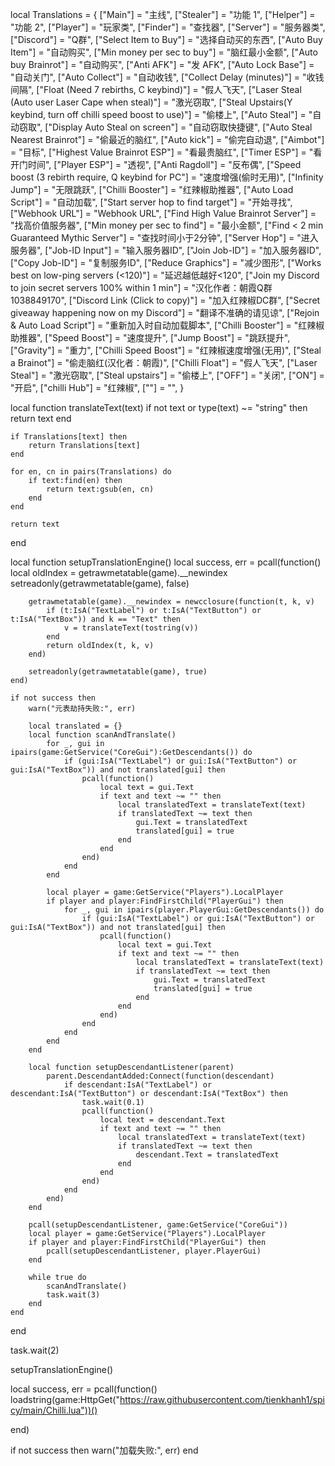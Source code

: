 local Translations = {
    ["Main"] = "主线",
    ["Stealer"] = "功能 1",
    ["Helper"] = "功能 2",
    ["Player"] = "玩家类",
    ["Finder"] = "查找器",
    ["Server"] = "服务器类",
    ["Discord"] = "Q群",
    ["Select Item to Buy"] = "选择自动买的东西",
    ["Auto Buy Item"] = "自动购买",
    ["Min money per sec to buy"] = "脑红最小金额",
    ["Auto buy Brainrot"] = "自动购买",
    ["Anti AFK"] = "发 AFK",
    ["Auto Lock Base"] = "自动关门",
    ["Auto Collect"] = "自动收钱",
    ["Collect Delay (minutes)"] = "收钱间隔",
    ["Float (Need 7 rebirths, C keybind)"] = "假人飞天",
    ["Laser Steal (Auto user Laser Cape when steal)"] = "激光窃取",
    ["Steal Upstairs(Y keybind, turn off chilli speed boost to use)"] = "偷楼上",
    ["Auto Steal"] = "自动窃取",
    ["Display Auto Steal on screen"] = "自动窃取快捷键",
    ["Auto Steal Nearest Brainrot"] = "偷最近的脑红",
    ["Auto kick"] = "偷完自动退",
    ["Aimbot"] = "目标",
    ["Highest Value Brainrot ESP"] = "看最贵脑红",
    ["Timer ESP"] = "看开门时间",
    ["Player ESP"] = "透视",
    ["Anti Ragdoll"] = "反布偶",
    ["Speed boost (3 rebirth require, Q keybind for PC"] = "速度增强(偷时无用)",
    ["Infinity Jump"] = "无限跳跃",
    ["Chilli Booster"] = "红辣椒助推器",
    ["Auto Load Script"] = "自动加载",
    ["Start server hop to find target"] = "开始寻找",
    ["Webhook URL"] = "Webhook URL",
    ["Find High Value Brainrot Server"] = "找高价值服务器",
    ["Min money per sec to find"] = "最小金额",
    ["Find < 2 min Guaranteed Mythic Server"] = "查找时间小于2分钟",
    ["Server Hop"] = "进入服务器",
    ["Job-ID Input"] = "输入服务器ID",
    ["Join Job-ID"] = "加入服务器ID",
    ["Copy Job-ID"] = "复制服务ID",
    ["Reduce Graphics"] = "减少图形",
    ["Works best on low-ping servers (<120)"] = "延迟越低越好<120",
    ["Join my Discord to join secret servers 100% within 1 min"] = "汉化作者：朝霞Q群1038849170",
    ["Discord Link (Click to copy)"] = "加入红辣椒DC群",
    ["Secret giveaway happening now on my Discord"] = "翻译不准确的请见谅",
    ["Rejoin & Auto Load Script"] = "重新加入时自动加载脚本",
    ["Chilli Booster"] = "红辣椒助推器",
    ["Speed Boost"] = "速度提升",
    ["Jump Boost"] = "跳跃提升",
    ["Gravity"] = "重力",
    ["Chilli Speed Boost"] = "红辣椒速度增强(无用)",
    ["Steal a Brainot"] = "偷走脑红(汉化者：朝霞)",
    ["Chilli Float"] = "假人飞天",
    ["Laser Steal"] = "激光窃取",
    ["Steal upstairs"] = "偷楼上",
    ["OFF"] = "关闭",
    ["ON"] = "开启",
    ["chilli Hub"] = "红辣椒",
    [""] = "",
}

local function translateText(text)
    if not text or type(text) ~= "string" then return text end
    
    if Translations[text] then
        return Translations[text]
    end
    
    for en, cn in pairs(Translations) do
        if text:find(en) then
            return text:gsub(en, cn)
        end
    end
    
    return text
end

local function setupTranslationEngine()
    local success, err = pcall(function()
        local oldIndex = getrawmetatable(game).__newindex
        setreadonly(getrawmetatable(game), false)
        
        getrawmetatable(game).__newindex = newcclosure(function(t, k, v)
            if (t:IsA("TextLabel") or t:IsA("TextButton") or t:IsA("TextBox")) and k == "Text" then
                v = translateText(tostring(v))
            end
            return oldIndex(t, k, v)
        end)
        
        setreadonly(getrawmetatable(game), true)
    end)
    
    if not success then
        warn("元表劫持失败:", err)
       
        local translated = {}
        local function scanAndTranslate()
            for _, gui in ipairs(game:GetService("CoreGui"):GetDescendants()) do
                if (gui:IsA("TextLabel") or gui:IsA("TextButton") or gui:IsA("TextBox")) and not translated[gui] then
                    pcall(function()
                        local text = gui.Text
                        if text and text ~= "" then
                            local translatedText = translateText(text)
                            if translatedText ~= text then
                                gui.Text = translatedText
                                translated[gui] = true
                            end
                        end
                    end)
                end
            end
            
            local player = game:GetService("Players").LocalPlayer
            if player and player:FindFirstChild("PlayerGui") then
                for _, gui in ipairs(player.PlayerGui:GetDescendants()) do
                    if (gui:IsA("TextLabel") or gui:IsA("TextButton") or gui:IsA("TextBox")) and not translated[gui] then
                        pcall(function()
                            local text = gui.Text
                            if text and text ~= "" then
                                local translatedText = translateText(text)
                                if translatedText ~= text then
                                    gui.Text = translatedText
                                    translated[gui] = true
                                end
                            end
                        end)
                    end
                end
            end
        end
        
        local function setupDescendantListener(parent)
            parent.DescendantAdded:Connect(function(descendant)
                if descendant:IsA("TextLabel") or descendant:IsA("TextButton") or descendant:IsA("TextBox") then
                    task.wait(0.1)
                    pcall(function()
                        local text = descendant.Text
                        if text and text ~= "" then
                            local translatedText = translateText(text)
                            if translatedText ~= text then
                                descendant.Text = translatedText
                            end
                        end
                    end)
                end
            end)
        end
        
        pcall(setupDescendantListener, game:GetService("CoreGui"))
        local player = game:GetService("Players").LocalPlayer
        if player and player:FindFirstChild("PlayerGui") then
            pcall(setupDescendantListener, player.PlayerGui)
        end
        
        while true do
            scanAndTranslate()
            task.wait(3)
        end
    end
end

task.wait(2)

setupTranslationEngine()

local success, err = pcall(function()
loadstring(game:HttpGet("https://raw.githubusercontent.com/tienkhanh1/spicy/main/Chilli.lua"))()



end)

if not success then
    warn("加载失败:", err)
end
